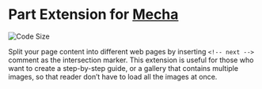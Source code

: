 Part Extension for [Mecha](https://github.com/mecha-cms/mecha)
==============================================================

![Code Size](https://img.shields.io/github/languages/code-size/mecha-cms/x.part?color=%23444&style=for-the-badge)

Split your page content into different web pages by inserting `<!-- next -->` comment as the intersection marker. This extension is useful for those who want to create a step-by-step guide, or a gallery that contains multiple images, so that reader don’t have to load all the images at once.